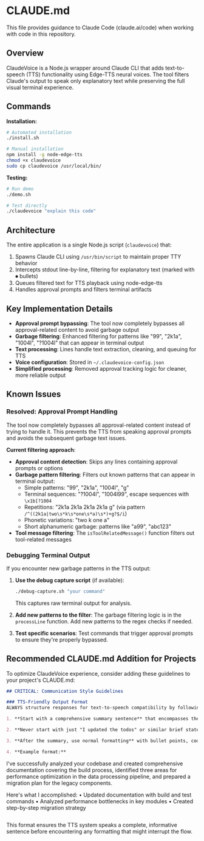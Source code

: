 # CLAUDE.md

This file provides guidance to Claude Code (claude.ai/code) when working with code in this repository.

## Overview

ClaudeVoice is a Node.js wrapper around Claude CLI that adds text-to-speech (TTS) functionality using Edge-TTS neural voices. The tool filters Claude's output to speak only explanatory text while preserving the full visual terminal experience.

## Commands

**Installation:**
```bash
# Automated installation
./install.sh

# Manual installation  
npm install -g node-edge-tts
chmod +x claudevoice
sudo cp claudevoice /usr/local/bin/
```

**Testing:**
```bash
# Run demo
./demo.sh

# Test directly
./claudevoice "explain this code"
```

## Architecture

The entire application is a single Node.js script (`claudevoice`) that:
1. Spawns Claude CLI using `/usr/bin/script` to maintain proper TTY behavior
2. Intercepts stdout line-by-line, filtering for explanatory text (marked with ⏺ bullets)
3. Queues filtered text for TTS playback using node-edge-tts
4. Handles approval prompts and filters terminal artifacts

## Key Implementation Details

- **Approval prompt bypassing**: The tool now completely bypasses all approval-related content to avoid garbage output
- **Garbage filtering**: Enhanced filtering for patterns like "99", "2k1a", "1004l", "?1004l" that can appear in terminal output
- **Text processing**: Lines handle text extraction, cleaning, and queuing for TTS
- **Voice configuration**: Stored in `~/.claudevoice-config.json`
- **Simplified processing**: Removed approval tracking logic for cleaner, more reliable output

## Known Issues

### Resolved: Approval Prompt Handling
The tool now completely bypasses all approval-related content instead of trying to handle it. This prevents the TTS from speaking approval prompts and avoids the subsequent garbage text issues.

**Current filtering approach**:
- **Approval content detection**: Skips any lines containing approval prompts or options
- **Garbage pattern filtering**: Filters out known patterns that can appear in terminal output:
  - Simple patterns: "99", "2k1a", "1004l", "g"
  - Terminal sequences: "?1004l", "1004l99", escape sequences with `\x1b[?1004`
  - Repetitions: "2k1a 2k1a 2k1a 2k1a g" (via pattern `/^((2k1a|two\s*k\s*one\s*a)\s*)+g?$/i`)
  - Phonetic variations: "two k one a"
  - Short alphanumeric garbage: patterns like "a99", "abc123"
- **Tool message filtering**: The `isToolRelatedMessage()` function filters out tool-related messages

### Debugging Terminal Output
If you encounter new garbage patterns in the TTS output:

1. **Use the debug capture script** (if available):
   ```bash
   ./debug-capture.sh "your command"
   ```
   This captures raw terminal output for analysis.

2. **Add new patterns to the filter**:
   The garbage filtering logic is in the `processLine` function. Add new patterns to the regex checks if needed.

3. **Test specific scenarios**:
   Test commands that trigger approval prompts to ensure they're properly bypassed.

## Recommended CLAUDE.md Addition for Projects

To optimize ClaudeVoice experience, consider adding these guidelines to your project's CLAUDE.md:

```markdown
## CRITICAL: Communication Style Guidelines

### TTS-Friendly Output Format
ALWAYS structure responses for text-to-speech compatibility by following these rules:

1. **Start with a comprehensive summary sentence** that encompasses the entire response before any formatting or lists. This first sentence should capture what was done, what's happening, or what will happen next.

2. **Never start with just "I updated the todos" or similar brief statements** - instead say something like "I've updated the todo list to track all database migration tasks as complete, marked the API endpoint refactoring as in progress, and added new items for the authentication improvements we discussed."

3. **After the summary, use normal formatting** with bullet points, code blocks, etc.

4. **Example format:**
```
I've successfully analyzed your codebase and created comprehensive documentation covering the build process, identified three areas for performance optimization in the data processing pipeline, and prepared a migration plan for the legacy components.

Here's what I accomplished:
• Updated documentation with build and test commands
• Analyzed performance bottlenecks in key modules
• Created step-by-step migration strategy
```
```

This format ensures the TTS system speaks a complete, informative sentence before encountering any formatting that might interrupt the flow.